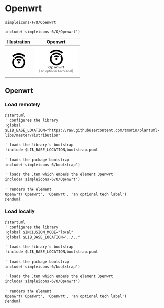 # Openwrt


```text
simpleicons-6/O/Openwrt
```

```text
include('simpleicons-6/O/Openwrt')
```



| Illustration | Openwrt |
| :---: | :---: |
| ![illustration for Illustration](../../simpleicons-6/O/Openwrt.png) | ![illustration for Openwrt](../../simpleicons-6/O/Openwrt.Local.png) |




## Openwrt

### Load remotely
```plantuml
@startuml
' configures the library
!global $LIB_BASE_LOCATION="https://raw.githubusercontent.com/tmorin/plantuml-libs/master/distribution"

' loads the library's bootstrap
!include $LIB_BASE_LOCATION/bootstrap.puml

' loads the package bootstrap
include('simpleicons-6/bootstrap')

' loads the Item which embeds the element Openwrt
include('simpleicons-6/O/Openwrt')

' renders the element
Openwrt('Openwrt', 'Openwrt', 'an optional tech label')
@enduml
```

### Load locally
```plantuml
@startuml
' configures the library
!global $INCLUSION_MODE="local"
!global $LIB_BASE_LOCATION="../.."

' loads the library's bootstrap
!include $LIB_BASE_LOCATION/bootstrap.puml

' loads the package bootstrap
include('simpleicons-6/bootstrap')

' loads the Item which embeds the element Openwrt
include('simpleicons-6/O/Openwrt')

' renders the element
Openwrt('Openwrt', 'Openwrt', 'an optional tech label')
@enduml
```

